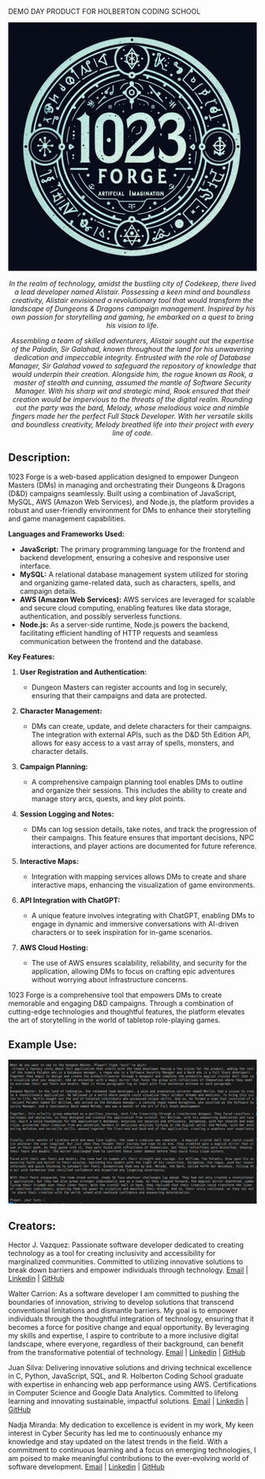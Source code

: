 DEMO DAY PRODUCT FOR HOLBERTON CODING SCHOOL

![1023Forge](./javascript/scripts/images/1023Forge.jpg)

<div align="center">

*In the realm of technology, amidst the bustling city of Codekeep, there lived a lead developer named Alistair. Possessing a keen mind and boundless creativity, Alistair envisioned a revolutionary tool that would transform the landscape of Dungeons & Dragons campaign management. Inspired by his own passion for storytelling and gaming, he embarked on a quest to bring his vision to life*.

*Assembling a team of skilled adventurers, Alistair sought out the expertise of the Paladin, Sir Galahad, known throughout the land for his unwavering dedication and impeccable integrity. Entrusted with the role of Database Manager, Sir Galahad vowed to safeguard the repository of knowledge that would underpin their creation. Alongside him, the rogue known as Rook, a master of stealth and cunning, assumed the mantle of Software Security Manager. With his sharp wit and strategic mind, Rook ensured that their creation would be impervious to the threats of the digital realm. Rounding out the party was the bard, Melody, whose melodious voice and nimble fingers made her the perfect Full Stack Developer. With her versatile skills and boundless creativity, Melody breathed life into their project with every line of code*.

</div>

## Description:
1023 Forge is a web-based application designed to empower Dungeon Masters (DMs) in managing and orchestrating their Dungeons & Dragons (D&D) campaigns seamlessly. Built using a combination of JavaScript, MySQL, AWS (Amazon Web Services), and Node.js, the platform provides a robust and user-friendly environment for DMs to enhance their storytelling and game management capabilities.

**Languages and Frameworks Used:**
- **JavaScript:** The primary programming language for the frontend and backend development, ensuring a cohesive and responsive user interface.
- **MySQL:** A relational database management system utilized for storing and organizing game-related data, such as characters, spells, and campaign details.
- **AWS (Amazon Web Services):** AWS services are leveraged for scalable and secure cloud computing, enabling features like data storage, authentication, and possibly serverless functions.
- **Node.js:** As a server-side runtime, Node.js powers the backend, facilitating efficient handling of HTTP requests and seamless communication between the frontend and the database.

**Key Features:**

1. **User Registration and Authentication:**
   - Dungeon Masters can register accounts and log in securely, ensuring that their campaigns and data are protected.

2. **Character Management:**
   - DMs can create, update, and delete characters for their campaigns. The integration with external APIs, such as the D&D 5th Edition API, allows for easy access to a vast array of spells, monsters, and character details.

3. **Campaign Planning:**
   - A comprehensive campaign planning tool enables DMs to outline and organize their sessions. This includes the ability to create and manage story arcs, quests, and key plot points.

4. **Session Logging and Notes:**
   - DMs can log session details, take notes, and track the progression of their campaigns. This feature ensures that important decisions, NPC interactions, and player actions are documented for future reference.

5. **Interactive Maps:**
   - Integration with mapping services allows DMs to create and share interactive maps, enhancing the visualization of game environments.

6. **API Integration with ChatGPT:**
   - A unique feature involves integrating with ChatGPT, enabling DMs to engage in dynamic and immersive conversations with AI-driven characters or to seek inspiration for in-game scenarios.

7. **AWS Cloud Hosting:**
   - The use of AWS ensures scalability, reliability, and security for the application, allowing DMs to focus on crafting epic adventures without worrying about infrastructure concerns.

1023 Forge is a comprehensive tool that empowers DMs to create memorable and engaging D&D campaigns. Through a combination of cutting-edge technologies and thoughtful features, the platform elevates the art of storytelling in the world of tabletop role-playing games.


## Example Use:

![Post](./javascript/scripts/images/openaistorytime.png)

## Creators:

Hector J. Vazquez: Passionate software developer dedicated to creating technology as a tool for creating inclusivity and accessibility for marginalized communities. Committed to utilizing innovative solutions to break down barriers and empower individuals through technology.
[Email](jjvazquez96@gmail.com) | [Linkedin](https://www.linkedin.com/in/h%C3%A9ctor-v%C3%A1zquez-4b2a34170/) | [GitHub](https://github.com/Pepesaur96)

Walter Carrion: As a software developer I am committed to pushing the boundaries of innovation, striving to develop solutions that transcend conventional limitations and dismantle barriers. My goal is to empower individuals through the thoughtful integration of technology, ensuring that it becomes a force for positive change and equal opportunity. By leveraging my skills and expertise, I aspire to contribute to a more inclusive digital landscape, where everyone, regardless of their background, can benefit from the transformative potential of technology.
[Email](wjrcarrion@gmail.com) | [Linkedin](https://www.linkedin.com/in/walter-carrion-3a4b29296/) | [GitHub](https://github.com/Scopecr)

Juan Silva: Delivering innovative solutions and driving technical excellence in C, Python, JavaScript, SQL, and R. Holberton Coding School graduate with expertise in enhancing web app performance using AWS. Certifications in Computer Science and Google Data Analytics. Committed to lifelong learning and innovating sustainable, impactful solutions.
[Email](juansilva.dvm@gmail.com) | [Linkedin](https://www.linkedin.com/in/juan-silva-rubio/) | [GitHub](https://github.com/Mizuinu30)

Nadja Miranda: My dedication to excellence is evident in my work, My keen interest in Cyber Security has led me to continuously enhance my knowledge and stay updated on the latest trends in the field. With a commitment to continuous learning and a focus on emerging technologies, I am poised to make meaningful contributions to the ever-evolving world of software development.
[Email](nadeshda02@hotmail.com) | [Linkedin](https://www.linkedin.com/in/nadja-miranda-schnuppe/) | [GitHub](https://github.com/nadeshda18)
